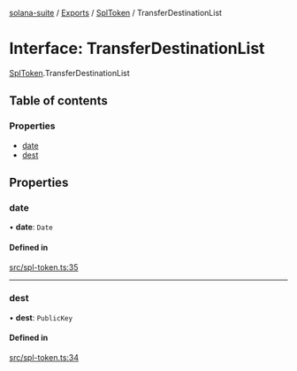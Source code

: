[solana-suite](../README.md) / [Exports](../modules.md) / [SplToken](../modules/SplToken.md) / TransferDestinationList

# Interface: TransferDestinationList

[SplToken](../modules/SplToken.md).TransferDestinationList

## Table of contents

### Properties

- [date](SplToken.TransferDestinationList.md#date)
- [dest](SplToken.TransferDestinationList.md#dest)

## Properties

### date

• **date**: `Date`

#### Defined in

[src/spl-token.ts:35](https://github.com/fukaoi/solana-suite/blob/d1cae4f/src/spl-token.ts#L35)

___

### dest

• **dest**: `PublicKey`

#### Defined in

[src/spl-token.ts:34](https://github.com/fukaoi/solana-suite/blob/d1cae4f/src/spl-token.ts#L34)
